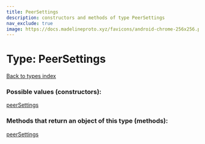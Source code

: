 ```yaml
---
title: PeerSettings
description: constructors and methods of type PeerSettings
nav_exclude: true
image: https://docs.madelineproto.xyz/favicons/android-chrome-256x256.png
---
```

# Type: PeerSettings
[Back to types index](index.md)



### Possible values (constructors):

[peerSettings](/API_docs/constructors/peerSettings.md)  



### Methods that return an object of this type (methods):



[peerSettings](/API_docs/constructors/peerSettings.md)  

